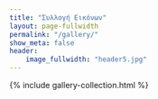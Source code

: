 ```yaml
---
title: "Συλλογή Εικόνων"
layout: page-fullwidth
permalink: "/gallery/"
show_meta: false
header:
    image_fullwidth: "header5.jpg"
---
```



{% include gallery-collection.html %}
